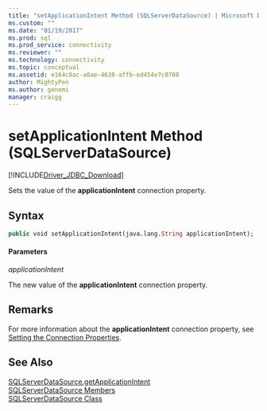 ```yaml
---
title: "setApplicationIntent Method (SQLServerDataSource) | Microsoft Docs"
ms.custom: ""
ms.date: "01/19/2017"
ms.prod: sql
ms.prod_service: connectivity
ms.reviewer: ""
ms.technology: connectivity
ms.topic: conceptual
ms.assetid: e164c8ac-a0ae-4638-affb-ed454e7c0708
author: MightyPen
ms.author: genemi
manager: craigg
---
```

# setApplicationIntent Method (SQLServerDataSource)
[!INCLUDE[Driver_JDBC_Download](../../../includes/driver_jdbc_download.md)]

  Sets the value of the **applicationIntent** connection property.  
  
## Syntax  
  
```vb  
public void setApplicationIntent(java.lang.String applicationIntent);  
```  
  
#### Parameters  
 *applicationIntent*  
  
 The new value of the **applicationIntent** connection property.  
  
## Remarks  
 For more information about the **applicationIntent** connection property, see [Setting the Connection Properties](../../../connect/jdbc/setting-the-connection-properties.md).  
  
## See Also  
 [SQLServerDataSource.getApplicationIntent](../../../connect/jdbc/reference/getapplicationintent-method-sqlserverdatasource.md)   
 [SQLServerDataSource Members](../../../connect/jdbc/reference/sqlserverdatasource-members.md)   
 [SQLServerDataSource Class](../../../connect/jdbc/reference/sqlserverdatasource-class.md)  
  
  
